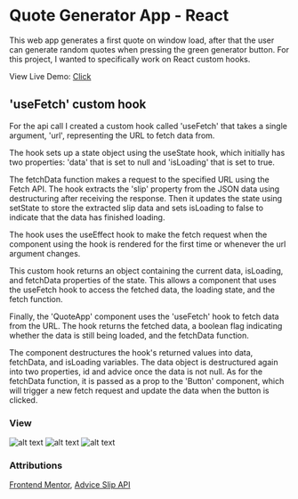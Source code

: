 # Quote Generator App - React
This web app generates a first quote on window load, after that the user can generate random quotes when pressing the green generator button. For this project, I wanted to specifically work on React custom hooks.

View Live Demo: [Click](https://jarolthecoder.github.io/QuoteApp/)

## 'useFetch' custom hook
For the api call I created a custom hook called 'useFetch' that takes a single argument, 'url', representing the URL to fetch data from.

The hook sets up a state object using the useState hook, which initially has two properties: 'data' that is set to null and 'isLoading' that is set to true.

The fetchData function makes a request to the specified URL using the Fetch API. The hook extracts the 'slip' property from the JSON data using destructuring after receiving the response. Then it updates the state using setState to store the extracted slip data and sets isLoading to false to indicate that the data has finished loading.

The hook uses the useEffect hook to make the fetch request when the component using the hook is rendered for the first time or whenever the url argument changes.

This custom hook returns an object containing the current data, isLoading, and fetchData properties of the state. This allows a component that uses the useFetch hook to access the fetched data, the loading state, and the fetch function.

Finally, the 'QuoteApp' component uses the 'useFetch' hook to fetch data from the [](https://api.adviceslip.com/advice) URL. The hook returns the fetched data, a boolean flag indicating whether the data is still being loaded, and the fetchData function.

The component destructures the hook's returned values into data, fetchData, and isLoading variables. The data object is destructured again into two properties, id and advice once the data is not null. As for the fetchData function, it is passed as a prop to the 'Button' component, which will trigger a new fetch request and update the data when the button is clicked.

### View
![alt text](./src/assets/design/jarolthecoder.github.io_QuoteApp_desktop)
![alt text](./src/assets/design/jarolthecoder.github.io_QuoteApp_active)
![alt text](./src/assets/design/jarolthecoder.github.io_QuoteApp_mobile)

### Attributions 
[Frontend Mentor](https://www.frontendmentor.io), [Advice Slip API](https://api.adviceslip.com/)